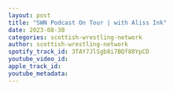 ```yaml
---
layout: post
title: "SWN Podcast On Tour | with Aliss Ink"
date: 2023-08-30
categories: scottish-wrestling-network
author: scottish-wrestling-network
spotify_track_id: 3TAY7JlSgb8i7BQf80YpCD
youtube_video_id: 
apple_track_id: 
youtube_metadata: 
---
```

